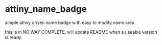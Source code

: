 # attiny_name_badge
simple attiny driven name badge with easy to modify name area

this is in NO WAY COMPLETE. will update README when a useable version is ready.
